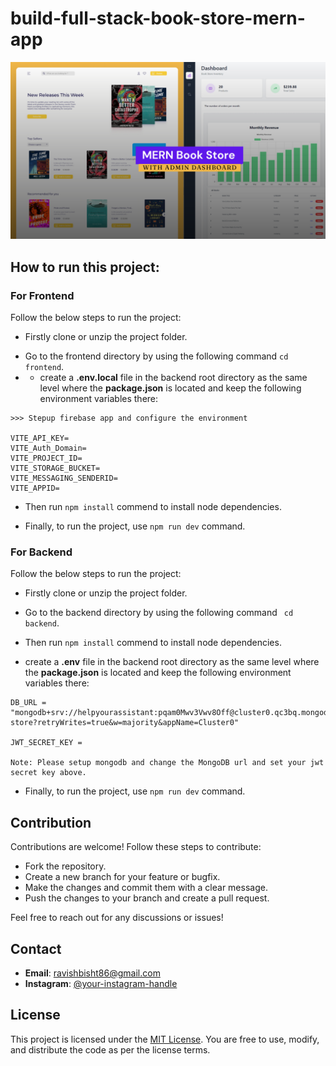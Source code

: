 # build-full-stack-book-store-mern-app
![full-stack-book-store-mern-project](/frontend/src/assets/github-cover.png)

## How to run this project:

### For Frontend 
Follow the below steps to run the project: 
- Firstly clone or unzip the project folder.
* Go to the frontend directory by using the following command ``` cd frontend ```.
* * create a **.env.local** file in the backend root directory as the same level where the **package.json** is located and keep the following environment variables there:
```
>>> Stepup firebase app and configure the environment

VITE_API_KEY=
VITE_Auth_Domain=
VITE_PROJECT_ID=
VITE_STORAGE_BUCKET=
VITE_MESSAGING_SENDERID= 
VITE_APPID=
```
+ Then run `` npm install `` commend to install node dependencies.
- Finally, to run the project, use ``npm run dev`` command.


### For Backend
Follow the below steps to run the project: 
- Firstly clone or unzip the project folder.
* Go to the backend directory by using the following command ``` cd backend```.
+ Then run `` npm install `` commend to install node dependencies.
* create a **.env** file in the backend root directory as the same level where the **package.json** is located and keep the following environment variables there: 
```
DB_URL = "mongodb+srv://helpyourassistant:pqam0Mwv3Vwv8Off@cluster0.qc3bq.mongodb.net/book-store?retryWrites=true&w=majority&appName=Cluster0"

JWT_SECRET_KEY =

Note: Please setup mongodb and change the MongoDB url and set your jwt secret key above.
```

- Finally, to run the project, use ``npm run dev`` command.

## Contribution

Contributions are welcome! Follow these steps to contribute:
- Fork the repository.
- Create a new branch for your feature or bugfix.
- Make the changes and commit them with a clear message.
- Push the changes to your branch and create a pull request.

Feel free to reach out for any discussions or issues!

## Contact

- **Email**: [ravishbisht86@gmail.com](mailto:ravishbisht86@gmail.com)
- **Instagram**: [@your-instagram-handle](https://www.instagram.com/web________developer/profilecard/?igsh=dGs0cjZ5OHEzYXdk)

## License

This project is licensed under the [MIT License](LICENSE). You are free to use, modify, and distribute the code as per the license terms.